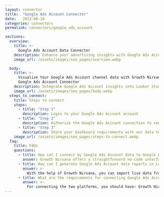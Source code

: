 ```yaml
---
layout: connector
title:  "Google Ads Account Connector"
date:   2023-08-10
categories: connectors
permalink: connectors/google_ads_account

sections:
  overview:
    title: >-
      Google Ads Account Data Connector
    description: Enhance your advertising insights with Google Ads Account integration. Seamlessly merge account-level ad data from Google Ads with Looker Studio's analytical prowess, unlocking insights that shape ad strategies, customer engagement, and campaign performance.
    image_url: /assets/images/seo_pages/overview.webp

  body:
    title: >-
      Visualize Your Google Ads Account channel data with Growth Nirvana's
      Google Ads Account Connector
    description: Integrate Google Ads Account insights into Looker Studio for comprehensive advertising analytics that guide your campaign strategies.
    image_url: /assets/images/seo_pages/body.webp
  steps_to_connect:
    title: Steps to connect
    steps:
      - title: "Step 1"
        description: Login to your Google Ads Account account
      - title: "Step 2"
        description: Authorize the Google Ads Account connection to send data to Growth Nirvana
      - title: "Step 3"
        description: Share your dashboard requirements with our data team. We will build the report for you.
    image_url: /assets/images/seo_pages/steps-to-connect.webp
  faq:
    title: FAQs
    questions:
      - title: How can I connect my Google Ads Account data to Google Data Studio/Looker Studio?
        answer: Growth Nirvana offers a straightforward no-code interface to connect to Google Ads Account data sources.
      - title: How can I generate Google Ads Account data reports in Looker Studio?
        answer: >-
          With the help of Growth Nirvana, you can import live data from Google Ads Account into Looker Studio. These data can be viewed in charts, tables, and dashboards to generate branded reports that can be shared instantly.
      - title: What are the requirements for connecting Google Ads Account and Looker Studio?
        answer: >-
          For connecting the two platforms, you should have: Growth Nirvana Account and Google Ads Account Ads Account
---
```

